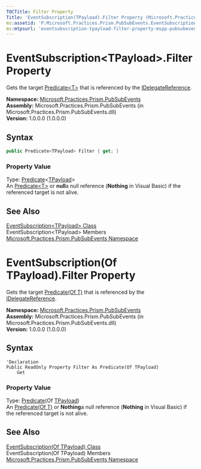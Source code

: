 ```yaml
---
TOCTitle: Filter Property
Title: 'EventSubscription(TPayload).Filter Property (Microsoft.Practices.Prism.PubSubEvents)'
ms:assetid: 'P:Microsoft.Practices.Prism.PubSubEvents.EventSubscription\`1.Filter'
ms:mtpsurl: 'eventsubscription-tpayload-filter-property-mspp-pubsubevents.md'
---
```


# EventSubscription&lt;TPayload&gt;.Filter Property

Gets the target [Predicate&lt;T&gt;](http://msdn.microsoft.com/en-us/library/bfcke1bz) that is referenced by the [IDelegateReference](/patterns-practices/reference/idelegatereference-interface-mspp-pubsubevents).

**Namespace:** [Microsoft.Practices.Prism.PubSubEvents](/patterns-practices/reference/mspp-pubsubevents-namespace)  
**Assembly:** Microsoft.Practices.Prism.PubSubEvents (in Microsoft.Practices.Prism.PubSubEvents.dll)  
**Version:** 1.0.0.0 (1.0.0.0)

## Syntax

```C#
public Predicate<TPayload> Filter { get; }
```

### Property Value

Type: [Predicate](http://msdn.microsoft.com/en-us/library/bfcke1bz)&lt;[TPayload](/patterns-practices/reference/eventsubscription-tpayload-class-mspp-pubsubevents)&gt;  
An [Predicate&lt;T&gt;](http://msdn.microsoft.com/en-us/library/bfcke1bz) or **null**a null reference (**Nothing** in Visual Basic) if the referenced target is not alive.

## See Also

[EventSubscription&lt;TPayload&gt; Class](/patterns-practices/reference/eventsubscription-tpayload-class-mspp-pubsubevents)  
EventSubscription&lt;TPayload&gt; Members  
[Microsoft.Practices.Prism.PubSubEvents Namespace](/patterns-practices/reference/mspp-pubsubevents-namespace)  


# EventSubscription(Of TPayload).Filter Property

Gets the target [Predicate(Of T)](http://msdn.microsoft.com/en-us/library/bfcke1bz) that is referenced by the [IDelegateReference](/patterns-practices/reference/idelegatereference-interface-mspp-pubsubevents).

**Namespace:** [Microsoft.Practices.Prism.PubSubEvents](/patterns-practices/reference/mspp-pubsubevents-namespace)  
**Assembly:** Microsoft.Practices.Prism.PubSubEvents (in Microsoft.Practices.Prism.PubSubEvents.dll)  
**Version:** 1.0.0.0 (1.0.0.0)

## Syntax

```VB
'Declaration
Public ReadOnly Property Filter As Predicate(Of TPayload)
	Get
```

### Property Value

Type: [Predicate](http://msdn.microsoft.com/en-us/library/bfcke1bz)(Of [TPayload](/patterns-practices/reference/eventsubscription-tpayload-class-mspp-pubsubevents))  
An [Predicate(Of T)](http://msdn.microsoft.com/en-us/library/bfcke1bz) or **Nothing**a null reference (**Nothing** in Visual Basic) if the referenced target is not alive.

## See Also

[EventSubscription(Of TPayload) Class](/patterns-practices/reference/eventsubscription-tpayload-class-mspp-pubsubevents)  
EventSubscription(Of TPayload) Members  
[Microsoft.Practices.Prism.PubSubEvents Namespace](/patterns-practices/reference/mspp-mvvm-namespace)  